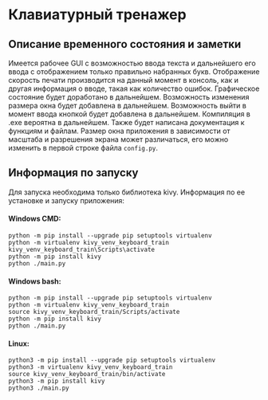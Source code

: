 # Клавиатурный тренажер

## Описание временного состояния и заметки
Имеется рабочее GUI с возможностью ввода текста и дальнейшего его ввода с отображением только правильно набранных букв.
Отображение скорость печати производится на данный момент в консоль, как и другая информация о вводе, такая как количество ошибок.
Графическое состояние будет доработано в дальнейшем.
Возможность изменения размера окна будет добавлена в дальнейшем.
Возможность выйти в момент ввода кнопкой будет добавлена в дальнейшем.
Компиляция в .exe вероятна в дальнейшем.
Также будет написана документация к функциям и файлам.
Размер окна приложения в зависимости от масштаба и разрешения экрана может различаться, 
его можно изменить в первой строке файла `config.py`.

## Информация по запуску
Для запуска необходима только библиотека kivy.
Информация по ее установке и запуску приложения:

#### Windows CMD:

```
python -m pip install --upgrade pip setuptools virtualenv
python -m virtualenv kivy_venv_keyboard_train
kivy_venv_keyboard_train\Scripts\activate
python -m pip install kivy
python ./main.py
```

#### Windows bash:

```
python -m pip install --upgrade pip setuptools virtualenv
python -m virtualenv kivy_venv_keyboard_train
source kivy_venv_keyboard_train/Scripts/activate
python -m pip install kivy
python ./main.py
```

#### Linux:

```
python3 -m pip install --upgrade pip setuptools virtualenv
python3 -m virtualenv kivy_venv_keyboard_train
source kivy_venv_keyboard_train/bin/activate
python3 -m pip install kivy
python3 ./main.py
```
